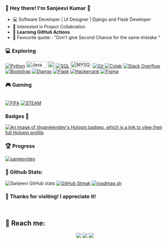 ### 👋 Hey there! I'm Sanjeevi Kumar 🚀

- 💻 Software Developer | UI Designer | Django and Flask Developer 
- 👯 Interested in Project Collabration
- 🎯 **Learning GitHub Actions**
- 🎉 Favourite quote:- "Don't give Second Chance for the same mistake "

### 💻 Exploring
<p>
    <a href="https://github.com/search?q=user%3ADenverCoder1+is%3Arepo+language%3Apython"><img alt="Python" src="https://img.shields.io/badge/Python%20-%2314354C.svg?logo=python&logoColor=white"></a>
    <a href="https://github.com/search?q=user%3ADenverCoder1+is%3Arepo+language%3Ajava"><img alt="Java" src="https://img.shields.io/badge/Java-ED8B00?style=for-the-badge&logo=openjdk&logoColor=white" height="20px" width="65px"></a>
    <a href="https://github.com/search?q=user%3ADenverCoder1+is%3Arepo+language%3Ago"><img alt="Go" src="https://img.shields.io/badge/Go-00ADD8?style=for-the-badge&logo=go&logoColor=white" height="20px" ></a>
    <a href="https://github.com/search?q=user%3ADenverCoder1+is%3Arepo+language%3Asql"><img alt="SQL" src="https://img.shields.io/badge/SQL%20-%23025E8C.svg?logo=amazon-dynamodb&logoColor=white"></a>
    <a href="https://github.com/search?q=user%3ADenverCoder1+is%3Arepo+language%3Asql"><img alt="MYSQL" src="https://img.shields.io/badge/MySQL-005C84?style=for-the-badge&logo=mysql&logoColor=white"height="20px" width="65px"></a>
    <a href="#"><img alt="Git" src="https://img.shields.io/badge/Git%20-%23F05033.svg?logo=git&logoColor=white"></a>
    <a href="#"><img alt="Colab" src="https://img.shields.io/badge/Colab-00b56a.svg?logo=google-colab&logoColor=white"></a>
    <a href="#"><img alt="Stack Overflow" src="https://img.shields.io/badge/-Stack%20Overflow-FE7A16?logo=stack-overflow&logoColor=white"></a>
<br/>
    <a href="#"><img alt="Bootstrap" src="https://img.shields.io/badge/Bootstrap-563D7C?style=for-the-badge&logo=bootstrap&logoColor=white"></a>
    <a href="#"><img alt="Django" src="https://img.shields.io/badge/Django-092E20?style=for-the-badge&logo=django&logoColor=white"></a>
    <a href="#"><img alt="Flask" src="https://img.shields.io/badge/Flask-000000?style=for-the-badge&logo=flask&logoColor=white"></a>
    <a href="#"><img alt="Hackerrank" src="https://img.shields.io/badge/-Hackerrank-2EC866?style=for-the-badge&logo=HackerRank&logoColor=white"></a>
    <a href="#"><img alt="Figma" src="https://img.shields.io/badge/Figma-F24E1E?style=for-the-badge&logo=figma&logoColor=white"></a>
    
 ### 🎮 Gaming 
 <br/>
    <a href="#"><img alt="FIFA" src="https://img.shields.io/badge/FIFA-B7312F?style=for-the-badge&logo=fifa&logoColor=white"></a>
    <a href="#"><img alt="STEAM" src="https://img.shields.io/badge/Steam-000000?style=for-the-badge&logo=steam&logoColor=white"></a>
    
 ### Badges 📛
[![An image of @sanjeevidev's Holopin badges, which is a link to view their full Holopin profile](https://holopin.me/sanjeevidev)](https://holopin.io/@sanjeevidev)

 ### 🏆 Progress
<a href="https://github.com/sanjeevidev?tab=repositories"><img src="https://github-profile-trophy.vercel.app/?username=sanjeevidev&column=8&margin-w=15&margin-h=15" alt="sanjeevidev"></a>

### 🌵 Github Stats:

![Sanjeevi GitHub stats](https://github-readme-stats-sigma-five.vercel.app/api?username=sanjeevidev&theme=darkshow_icons=true) 
[![GitHub Streak](https://github-readme-streak-stats.herokuapp.com/?user=sanjeevidev&theme=dark)](https://git.io/streak-stats)
<a href="https://roadmap.sh"><img src="https://api.roadmap.sh/v1-badge/wide/64d2712a958c39fd1f829e5d?variant=dark" alt="roadmap.sh"/></a>
    
### 👋 Thanks for visiting! I appreciate it!

<br/>

## 🚀 Reach me:

<p align="center">
<a href="https://www.linkedin.com/in/sanjeevi-kumar-9656ba24b"><img src="https://img.shields.io/badge/LinkedIn-0077B5?style=for-the-badge&logo=linkedin&logoColor=white"/></a>
<a href="mailto:sanjeevikumar116@gmail.com"><img src="https://img.shields.io/badge/Gmail-D14836?style=for-the-badge&logo=gmail&logoColor=white"/></a>
<a href="https://instagram.com/crizsanju2004"><img src="https://img.shields.io/badge/Instagram-E4405F?style=for-the-badge&logo=instagram&logoColor=white"/></a>
</p>
